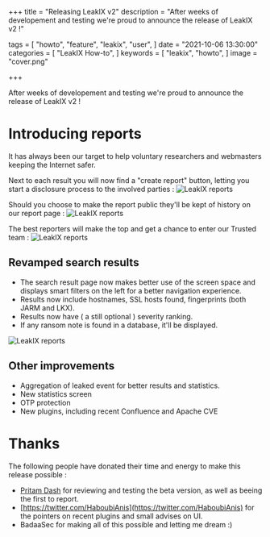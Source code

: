 +++
title = "Releasing LeakIX v2"
description = "After weeks of developement and testing we're proud to announce the release of LeakIX v2 !"

tags = [
"howto",
"feature",
"leakix",
"user",
]
date = "2021-10-06 13:30:00"
categories = [
"LeakIX How-to",
]
keywords = [
"leakix",
"howto",
]
image = "cover.png"

+++

After weeks of developement and testing we're proud to announce the release of LeakIX v2 !

<!--more-->

# Introducing reports

It has always been our target to help voluntary researchers and webmasters keeping the Internet safer.

Next to each result you will now find a "create report" button, letting you start a disclosure process to the involved
parties :
![LeakIX reports](/lkx2021/search.png)

Should you choose to make the report public they'll be kept of history on our report page :
![LeakIX reports](/lkx2021/report.png)

The best reporters will make the top and get a chance to enter our Trusted team :
![LeakIX reports](/lkx2021/top.png)

## Revamped search results

- The search result page now makes better use of the screen space and displays smart filters on the left for a
better navigation experience.
- Results now include hostnames, SSL hosts found, fingerprints (both JARM and LKX).
- Results now have ( a still optional ) severity ranking.
- If any ransom note is found in a database, it'll be displayed.

![LeakIX reports](/lkx2021/filters.png)

## Other improvements

- Aggregation of leaked event for better results and statistics.
- New statistics screen
- OTP protection
- New plugins, including recent Confluence and Apache CVE


# Thanks

The following people have donated their time and energy to make this release possible :

- [Pritam Dash](https://techism101.com/) for reviewing and testing the beta version, as well as beeing the first to report.
- [https://twitter.com/HaboubiAnis](https://twitter.com/HaboubiAnis) for the pointers on recent plugins and small advises on UI.
- BadaaSec for making all of this possible and letting me dream :)

[leakix]: <https://leakix.net/>
